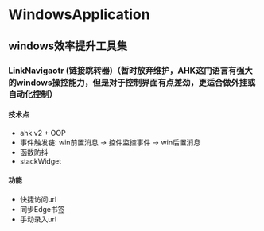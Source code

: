 # WindowsApplication
## windows效率提升工具集

### LinkNavigaotr (链接跳转器)（暂时放弃维护，AHK这门语言有强大的windows操控能力，但是对于控制界面有点差劲，更适合做外挂或自动化控制）
#### 技术点
- ahk v2 + OOP 
- 事件触发链: win前置消息 -> 控件监控事件 -> win后置消息
- 函数防抖
- stackWidget
#### 功能
- 快捷访问url
- 同步Edge书签
- 手动录入url

